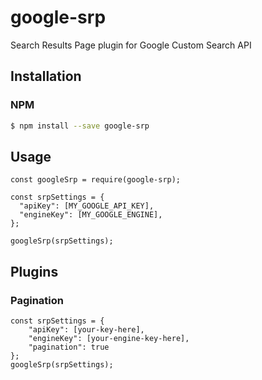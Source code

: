 # google-srp
Search Results Page plugin for Google Custom Search API

## Installation

### NPM

```bash
$ npm install --save google-srp
```

## Usage

```node
const googleSrp = require(google-srp);

const srpSettings = {
  "apiKey": [MY_GOOGLE_API_KEY],
  "engineKey": [MY_GOOGLE_ENGINE],
};

googleSrp(srpSettings);
```

## Plugins

### Pagination

```node
const srpSettings = {
    "apiKey": [your-key-here],
    "engineKey": [your-engine-key-here],
    "pagination": true
};
googleSrp(srpSettings);
```
